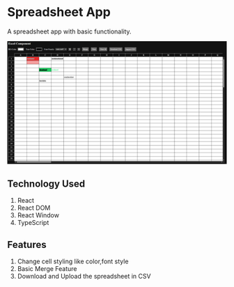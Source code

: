 # Spreadsheet App
A spreadsheet app with basic functionality.

![home page](./preview/homepage.png)

## Technology Used
1. React
2. React DOM
3. React Window
4. TypeScript

## Features
1. Change cell styling like color,font style
2. Basic Merge Feature
3. Download and Upload the spreadsheet in CSV